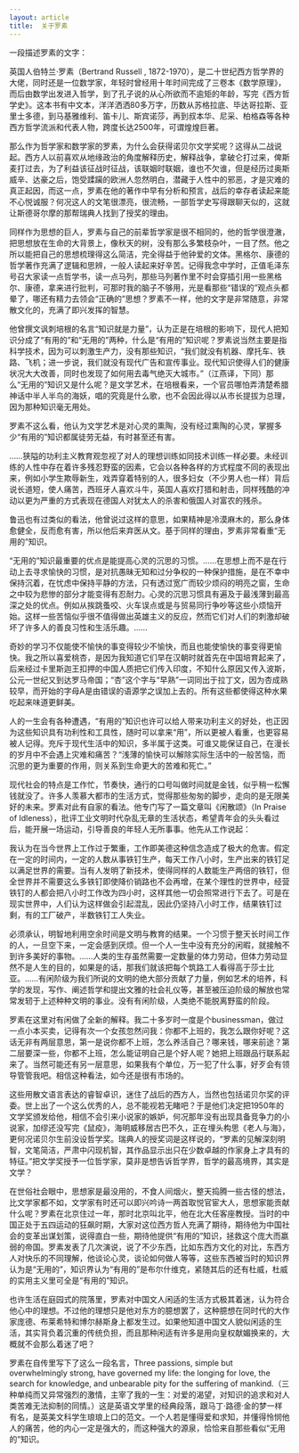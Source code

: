 ```yaml
---
layout: article
title:  关于罗素
---
```


一段描述罗素的文字：

英国人伯特兰·罗素（Bertrand Russell , 1872-1970），是二十世纪西方哲学界的大佬，同时还是一位数学家，年轻时曾经用十年时间完成了三卷本《数学原理》，而后由数学出发进入哲学，到了孔子说的从心所欲而不逾矩的年龄，写完《西方哲学史》。这本书有中文本，洋洋洒洒80多万字，历数从苏格拉底、毕达哥拉斯、亚里士多德，到马基雅维利、笛卡儿、斯宾诺莎，再到叔本华、尼采、柏格森等各种西方哲学流派和代表人物，跨度长达2500年，可谓煌煌巨著。

那么作为哲学家和数学家的罗素，为什么会获得诺贝尔文学奖呢？这得从二战说起。西方人以前喜欢从地缘政治的角度解释历史，解释战争，拿破仑打过来，俾斯麦打过去，为了利益该征战时征战，该联姻时联姻，谁也不欠谁，但是经历过奥斯威辛、达豪之后，饱受蹂躏的欧洲人忽然明白，潜藏于人性中的邪恶，才是灾难的真正起因，而这一点，罗素在他的著作中早有分析和预言，战后的幸存者读起来能不心悦诚服？何况这人的文笔很漂亮，很流畅，一部哲学史写得跟聊天似的，这就让斯德哥尔摩的那帮瑞典人找到了授奖的理由。

同样作为思想的巨人，罗素与自己的前辈哲学家是很不相同的，他的哲学很澄澈，把思想放在生命的大背景上，像秋天的树，没有那么多繁枝杂叶，一目了然。他之所以能把自己的思想梳理得这么简洁，完全得益于他钟爱的文体。黑格尔、康德的哲学著作充满了逻辑和思辨，一般人读起来好辛苦。记得我念中学时，正值毛泽东号召大家读一点哲学书，读一点马列，那些马列著作里不时会穿插引用一些黑格尔、康德，拿来进行批判，可那时我的脑子不够用，光是看那些“错误的”观点头都晕了，哪还有精力去领会“正确的”思想？罗素不一样，他的文字是非常随意，非常散文化的，充满了即兴发挥的智慧。

他曾撰文讽刺培根的名言“知识就是力量”，认为正是在培根的影响下，现代人把知识分成了“有用的”和“无用的”两种，什么是“有用的”知识呢？罗素说当然主要是指科学技术，因为可以刺激生产力，没有那些知识，“我们就没有机器、摩托车、铁路、飞机；进一步说，我们就没有现代广告和宣传事业。现代知识使得人们的健康状况大大改善，同时也发现了如何用去毒气绝灭大城市。”（江燕译，下同）那么“无用的”知识又是什么呢？是文学艺术，在培根看来，一个官员哪怕弄清楚希腊神话中半人半鸟的海妖，唱的究竟是什么歌，也不会因此得以从市长提拔为总理，因为那种知识毫无用处。

罗素不这么看，他认为文学艺术是对心灵的熏陶，没有经过熏陶的心灵，掌握多少“有用的”知识都属徒劳无益，有时甚至还有害。

……狭隘的功利主义教育观忽视了对人的理想训练如同技术训练一样必要。未经训练的人性中存在着许多残忍野蛮的因素，它会以各种各样的方式程度不同的表现出来，例如小学生欺辱新生，戏弄穿着特别的人，很多妇女（不少男人也一样）背后说长道短，使人痛苦，西班牙人喜欢斗牛，英国人喜欢打猎和射击，同样残酷的冲动以更为严重的方式表现在德国人对犹太人的杀害和俄国人对富农的残杀。

鲁迅也有过类似的看法，他曾说过这样的意思，如果精神是冷漠麻木的，那么身体愈健全，反而愈有害，所以他后来弃医从文。基于同样的理由，罗素非常看重“无用的”知识。

“无用的”知识最重要的优点是能提高心灵的沉思的习惯。……在思想上而不是在行动上去寻求愉快的习惯，是对抗愚昧无知和过分争权的一种保护措施，是在不幸中保持沉着，在忧虑中保持平静的方法，只有透过宽广而较少烦闷的明亮之窗，生命之中较为悲惨的部分才能变得有忍耐力。心灵的沉思习惯具有遍及于最浅薄到最高深之处的优点。例如从挨跳蚤咬、火车误点或是与贸易同行争吵等这些小烦恼开始。这样一些苦恼似乎很不值得做出英雄主义的反应，然而它们对人们的刺激却破坏了许多人的善良习性和生活乐趣。……

奇妙的学习不仅能使不愉快的事变得较少不愉快，而且也能使愉快的事变得更愉快。我之所以喜爱桃杏，是因为我知道它们早在汉朝时就首先在中国培育起来了，后来经过卡里斯迦王扣押的中国人质把它们传入印度，不知什么原因又传入波斯，公元一世纪又到达罗马帝国；“杏”这个字与“早熟”一词同出于拉丁文，因为杏成熟较早，而开始的字母A是由错误的语源学之误加上去的。所有这些都使得这种水果吃起来味道更鲜美。

人的一生会有各种遭遇，“有用的”知识也许可以给人带来功利主义的好处，也正因为这些知识具有功利性和工具性，随时可以拿来“用”，所以更被人看重，也更容易被人记得。充斥于现代生活中的知识，多半属于这类。可谁又能保证自己，在漫长的岁月中不会遇上灾难和痛苦？“浅薄的愉快可以解除实际生活中的一般苦恼，而沉思的更为重要的作用，则关系到生命更大的苦难和死亡。”

现代社会的特点是工作忙，节奏快，通行的口号叫做时间就是金钱，似乎稍一松懈钱就没了。许多人羡慕大都市的生活方式，觉得那些匆匆的脚步，走向的是无限美好的未来。罗素对此有自家的看法。他专门写了一篇文章叫《闲散颂》（In Praise of Idleness），批评工业文明时代杂乱无章的生活状态，希望青年会的头头看过后，能开展一场运动，引导善良的年轻人无所事事。他先从工作说起：

我认为在当今世界上工作过于繁重，工作即美德这种信念造成了极大的危害。假定在一定的时间内，一定的人数从事铁钉生产，每天工作八小时，生产出来的铁钉足以满足世界的需要。当有人发明了新技术，使得同样的人数能生产两倍的铁钉，但全世界并不需要这么多铁钉即使降价销路也不会再增，在某个理性的世界中，经营铁钉的人都会把八小时工作改为四小时，这样其他一切会照常进行下去了。可是在现实世界中，人们认为这样做会引起混乱，因此仍坚持八小时工作，结果铁钉过剩，有的工厂破产，半数铁钉工人失业。

必须承认，明智地利用空余时间是文明与教育的结果。一个习惯于整天长时间工作的人，一旦空下来，一定会感到厌烦。但一个人一生中没有充分的闲暇，就接触不到许多美好的事物。……人类的生存虽然需要一定数量的体力劳动，但体力劳动显然不是人生的目的，如果是的话，那我们就该把每个筑路工人看得高于莎士比亚。……有闲阶级为我们所说的文明的绝大部分贡献了力量，例如艺术的培养，科学的发现，写作、阐述哲学和提出文雅的社会礼仪等，甚至被压迫阶级的解放也常常发轫于上述种种文明的事业。没有有闲阶级，人类绝不能脱离野蛮的阶段。

罗素在这里对有闲做了全新的解释。我二十多岁时一度是个businessman，做过一点小本买卖，记得有次一个女孩忽然问我：你都不上班的，我怎么跟你好呢？这话无非有两层意思，第一是说你都不上班，怎么养活自己？哪来钱，哪来前途？第二层要深一些，你都不上班，怎么能证明自己是个好人呢？她把上班跟品行联系起来了。当然可能还有另一层意思，如果我有个单位，万一犯了什么事，好歹会有领导管管我吧。相信这种看法，如今还是很有市场的。

这些用散文语言表达的睿智卓识，迷住了战后的西方人，当然也包括诺贝尔奖的评委。世上出了一个这么优秀的人，总不能视若无睹吧？于是他们决定把1950年的文学奖颁发给他，相信不会引来小说家的嫉妒，何况那年没有出现具备竞争力的小说家，加缪还没写完《鼠疫》，海明威移居古巴不久，正在埋头构思《老人与海》，更何况诺贝尔生前没设哲学奖。瑞典人的授奖词是这样说的，“罗素的见解深刻明智，文笔简洁，严肃中闪现机智，其作品显示出只在少数卓越的作家身上才具有的特征。”把文学奖授予一位哲学家，莫非是想告诉哲学界，哲学的最高境界，其实是文学？

在世俗社会眼中，思想家是最没用的，不食人间烟火，整天捣腾一些古怪的想法，比文学家都不如，文学家有时还可以即兴吟诗一两首取悦官宦大人，思想家能贡献什么呢？罗素在北京住过一年，那时北京叫北平，他在北大任客座教授。当时的中国正处于五四运动的狂飙时期，大家对这位西方哲人充满了期待，期待他为中国社会的变革出谋划策，说得直白一些，期待他提供“有用的”知识，拯救这个庞大而嬴弱的帝国。罗素发表了几次演说，说了不少东西，比如东西方文化的对比，东西方人对快乐的不同理解，他谈论心灵，谈论如何做人等等，这些东西被当时的知识界认为是“无用的”，知识界认为“有用的”是布尔什维克，紧随其后的还有杜威，杜威的实用主义里可全是“有用的”知识。

也许生活在庭园式的院落里，罗素对中国文人闲适的生活方式极其着迷，认为符合他心中的理想。不过他的理想只是他对东方的臆想罢了，这种臆想在同时代的大作家庞德、布莱希特和博尔赫斯身上都发生过。如果他知道中国文人貌似闲适的生活，其实背负着沉重的传统负担，而且那种闲适有许多是用向皇权献媚换来的，大概就不会那么着迷了吧？

罗素在自传里写下了这么一段名言，Three passions, simple but overwhelmingly strong, have governed my life: the longing for love, the search for knowledge, and unbearable pity for the suffering of mankind.（三种单纯而又异常强烈的激情，主宰了我的一生：对爱的渴望，对知识的追求和对人类苦难无法抑制的同情。）这是英语文学里的经典段落，跟马丁·路德·金的梦一样有名，是英美文科学生琅琅上口的范文。一个人若是懂得爱和求知，并懂得怜悯他人的痛苦，他的内心一定是强大的，而这种强大的源泉，恰恰来自那些看似“无用的”知识。
